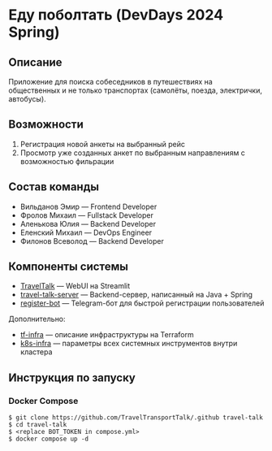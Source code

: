 # Еду поболтать (DevDays 2024 Spring)

## Описание
Приложение для поиска собеседников в путешествиях на общественных и не только транспортах (самолёты, поезда, электрички, автобусы).

## Возможности
1. Регистрация новой анкеты на выбранный рейс
2. Просмотр уже созданных анкет по выбранным направлениям с возможностью фильрации

## Состав команды
- Вильданов Эмир — Frontend Developer
- Фролов Михаил — Fullstack Developer
- Аленькова Юлия — Backend Developer
- Еленский Михаил — DevOps Engineer
- Филонов Всеволод — Backend Developer

## Компоненты системы
- [TravelTalk](https://github.com/TravelTransportTalk/TravelTalk) — WebUI на Streamlit
- [travel-talk-server](https://github.com/TravelTransportTalk/travel-talk-server) — Backend-сервер, написанный на Java + Spring
- [register-bot](https://github.com/TravelTransportTalk/register-bot) — Telegram-бот для быстрой регистрации пользователей

Дополнительно:
- [tf-infra](https://github.com/TravelTransportTalk/tf-infra) — описание инфраструктуры на Terraform
- [k8s-infra](https://github.com/TravelTransportTalk/k8s-infra) — параметры всех системных инструментов внутри кластера

## Инструкция по запуску
### Docker Compose
```
$ git clone https://github.com/TravelTransportTalk/.github travel-talk
$ cd travel-talk
$ <replace BOT_TOKEN in compose.yml>
$ docker compose up -d
```
